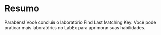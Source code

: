 # Resumo

Parabéns! Você concluiu o laboratório Find Last Matching Key. Você pode praticar mais laboratórios no LabEx para aprimorar suas habilidades.
